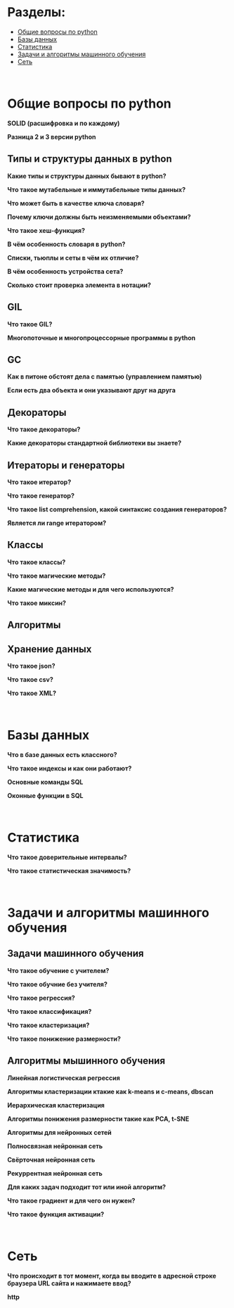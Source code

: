 # Разделы:

* [Общие вопросы по python](#Общие-вопросы-по-python)
* [Базы данных](#Базы-данных)
* [Статистика](#Статистика)
* [Задачи и алгоритмы машинного обучения](#Задачи-и-алгоритмы-машинного-обучения)
* [Сеть](#Сеть)

<br/>

# Общие вопросы по python

**SOLID (расшифровка и по каждому)**

**Разница 2 и 3 версии python**

## Типы и структуры данных в python

**Какие типы и структуры данных бывают в python?**

**Что такое мутабельные и иммутабельные типы данных?**

**Что может быть в качестве ключа словаря?**

**Почему ключи должны быть неизменяемыми объектами?**

**Что такое хеш-функция?**

**В чём особенность словаря в python?**

**Списки, тьюплы и сеты в чём их отличие?**

**В чём особенность устройства сета?**

**Сколько стоит проверка элемента в нотации?**

## GIL

**Что такое GIL?**

**Многопоточные и многопроцессорные программы в python**

## GC

**Как в питоне обстоят дела с памятью (управлением памятью)**

**Если есть два объекта и они указывают друг на друга**

## Декораторы

**Что такое декораторы?**

**Какие декораторы стандартной библиотеки вы знаете?**

## Итераторы и генераторы

**Что такое итератор?**

**Что такое генератор?**

**Что такое list comprehension, какой синтаксис создания генераторов?**

**Является ли range итератором?**

## Классы

**Что такое классы?**

**Что такое магические методы?**

**Какие магические методы и для чего используются?**

**Что такое миксин?**

## Алгоритмы

## Хранение данных

**Что такое json?**

**Что такое csv?**

**Что такое XML?**

<br/>

# Базы данных

**Что в базе данных есть классного?**

**Что такое индексы и как они работают?**

**Основные команды SQL**

**Оконные функции в SQL**

<br/>

# Статистика

**Что такое доверительные интервалы?**

**Что такое статистическая значимость?**

<br/>

# Задачи и алгоритмы машинного обучения

## Задачи машинного обучения

**Что такое обучение с учителем?**

**Что такое обучние без учителя?**

**Что такое регрессия?**

**Что такое классификация?**

**Что такое кластеризация?**

**Что такое понижение размерности?**

## Алгоритмы мышинного обучения

**Линейная логистическая регрессия**

**Алгоритмы кластеризации ктакие как k-means и c-means, dbscan**

**Иерархическая кластеризация**

**Алгоритмы понижения размерности такие как PCA, t-SNE**

**Алгоритмы для нейронных сетей**

**Полносвязная нейронная сеть**

**Свёрточная нейронная сеть**

**Рекуррентная нейронная сеть**

**Для каких задач подходит тот или иной алгоритм?**

**Что такое градиент и для чего он нужен?**

**Что такое функция активации?**

<br/>

# Сеть

**Что происходит в тот момент, когда вы вводите в адресной строке браузера URL сайта и нажимаете ввод?**

**http**
